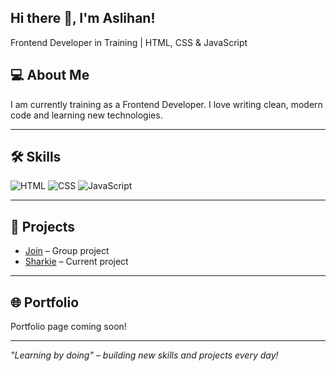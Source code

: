 ## Hi there 👋, I'm Aslihan!

Frontend Developer in Training | HTML, CSS & JavaScript  

## 💻 **About Me**  
I am currently training as a Frontend Developer. I love writing clean, modern code and learning new technologies.

---

## 🛠 Skills
![HTML](https://img.shields.io/badge/HTML-E34F26?style=for-the-badge&logo=html5&logoColor=white)
![CSS](https://img.shields.io/badge/CSS-1572B6?style=for-the-badge&logo=css3&logoColor=white)
![JavaScript](https://img.shields.io/badge/JavaScript-F7DF1E?style=for-the-badge&logo=javascript&logoColor=black)

---

## 📂 Projects
- [Join]([https://github.com/Asli-18/Join](https://github.com/AlexPutilin/Join)) – Group project  
- [Sharkie](https://github.com/Asli-18/sharkie) – Current project

---

## 🌐 Portfolio
Portfolio page coming soon!  

---

*"Learning by doing" – building new skills and projects every day!*


<!--
**Asli-18/Asli-18** is a ✨ _special_ ✨ repository because its `README.md` (this file) appears on your GitHub profile.

Here are some ideas to get you started:

- 🔭 I’m currently working on ...
- 🌱 I’m currently learning ...
- 👯 I’m looking to collaborate on ...
- 🤔 I’m looking for help with ...
- 💬 Ask me about ...
- 📫 How to reach me: ...
- 😄 Pronouns: ...
- ⚡ Fun fact: ...
-->

